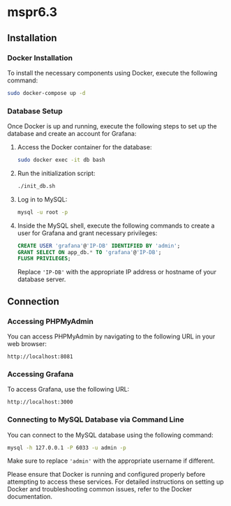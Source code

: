 # mspr6.3

## Installation

### Docker Installation

To install the necessary components using Docker, execute the following command:

```bash
sudo docker-compose up -d
```

### Database Setup

Once Docker is up and running, execute the following steps to set up the database and create an account for Grafana:

1. Access the Docker container for the database:
   ```bash
   sudo docker exec -it db bash
   ```

2. Run the initialization script:
   ```bash
   ./init_db.sh
   ```

3. Log in to MySQL:
   ```bash
   mysql -u root -p
   ```

4. Inside the MySQL shell, execute the following commands to create a user for Grafana and grant necessary privileges:
   ```sql
   CREATE USER 'grafana'@'IP-DB' IDENTIFIED BY 'admin';
   GRANT SELECT ON app_db.* TO 'grafana'@'IP-DB';
   FLUSH PRIVILEGES;
   ```
   Replace `'IP-DB'` with the appropriate IP address or hostname of your database server.

## Connection

### Accessing PHPMyAdmin

You can access PHPMyAdmin by navigating to the following URL in your web browser:
```
http://localhost:8081
```

### Accessing Grafana

To access Grafana, use the following URL:
```
http://localhost:3000
```

### Connecting to MySQL Database via Command Line

You can connect to the MySQL database using the following command:
```bash
mysql -h 127.0.0.1 -P 6033 -u admin -p
```

Make sure to replace `'admin'` with the appropriate username if different.

Please ensure that Docker is running and configured properly before attempting to access these services. For detailed instructions on setting up Docker and troubleshooting common issues, refer to the Docker documentation.
